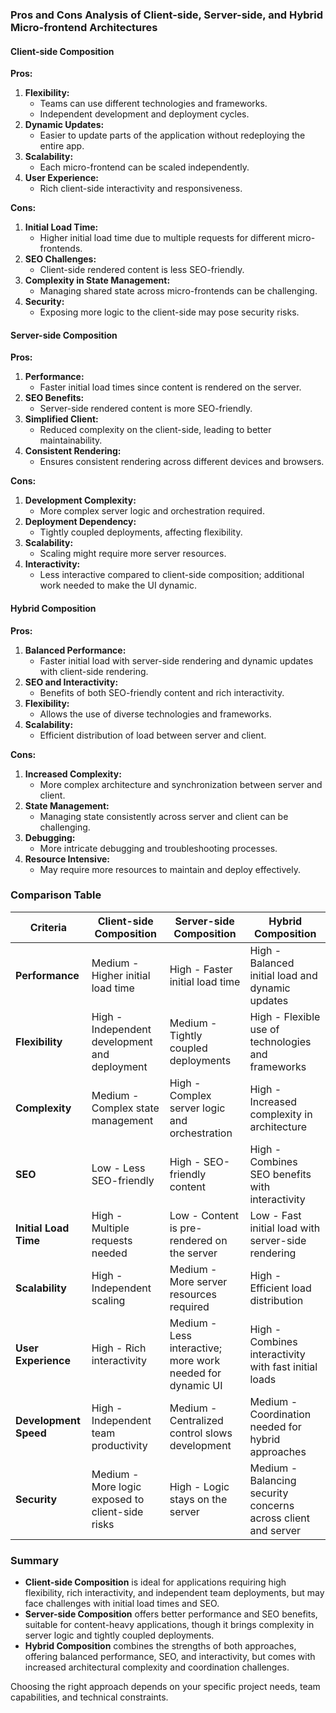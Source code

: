 ### Pros and Cons Analysis of Client-side, Server-side, and Hybrid Micro-frontend Architectures

#### Client-side Composition

**Pros:**
1. **Flexibility:**
   - Teams can use different technologies and frameworks.
   - Independent development and deployment cycles.
2. **Dynamic Updates:**
   - Easier to update parts of the application without redeploying the entire app.
3. **Scalability:**
   - Each micro-frontend can be scaled independently.
4. **User Experience:**
   - Rich client-side interactivity and responsiveness.

**Cons:**
1. **Initial Load Time:**
   - Higher initial load time due to multiple requests for different micro-frontends.
2. **SEO Challenges:**
   - Client-side rendered content is less SEO-friendly.
3. **Complexity in State Management:**
   - Managing shared state across micro-frontends can be challenging.
4. **Security:**
   - Exposing more logic to the client-side may pose security risks.

#### Server-side Composition

**Pros:**
1. **Performance:**
   - Faster initial load times since content is rendered on the server.
2. **SEO Benefits:**
   - Server-side rendered content is more SEO-friendly.
3. **Simplified Client:**
   - Reduced complexity on the client-side, leading to better maintainability.
4. **Consistent Rendering:**
   - Ensures consistent rendering across different devices and browsers.

**Cons:**
1. **Development Complexity:**
   - More complex server logic and orchestration required.
2. **Deployment Dependency:**
   - Tightly coupled deployments, affecting flexibility.
3. **Scalability:**
   - Scaling might require more server resources.
4. **Interactivity:**
   - Less interactive compared to client-side composition; additional work needed to make the UI dynamic.

#### Hybrid Composition

**Pros:**
1. **Balanced Performance:**
   - Faster initial load with server-side rendering and dynamic updates with client-side rendering.
2. **SEO and Interactivity:**
   - Benefits of both SEO-friendly content and rich interactivity.
3. **Flexibility:**
   - Allows the use of diverse technologies and frameworks.
4. **Scalability:**
   - Efficient distribution of load between server and client.

**Cons:**
1. **Increased Complexity:**
   - More complex architecture and synchronization between server and client.
2. **State Management:**
   - Managing state consistently across server and client can be challenging.
3. **Debugging:**
   - More intricate debugging and troubleshooting processes.
4. **Resource Intensive:**
   - May require more resources to maintain and deploy effectively.

### Comparison Table

| **Criteria**          | **Client-side Composition**                      | **Server-side Composition**                                | **Hybrid Composition**                                        |
| --------------------- | ------------------------------------------------ | ---------------------------------------------------------- | ------------------------------------------------------------- |
| **Performance**       | Medium - Higher initial load time                | High - Faster initial load time                            | High - Balanced initial load and dynamic updates              |
| **Flexibility**       | High - Independent development and deployment    | Medium - Tightly coupled deployments                       | High - Flexible use of technologies and frameworks            |
| **Complexity**        | Medium - Complex state management                | High - Complex server logic and orchestration              | High - Increased complexity in architecture                   |
| **SEO**               | Low - Less SEO-friendly                          | High - SEO-friendly content                                | High - Combines SEO benefits with interactivity               |
| **Initial Load Time** | High - Multiple requests needed                  | Low - Content is pre-rendered on the server                | Low - Fast initial load with server-side rendering            |
| **Scalability**       | High - Independent scaling                       | Medium - More server resources required                    | High - Efficient load distribution                            |
| **User Experience**   | High - Rich interactivity                        | Medium - Less interactive; more work needed for dynamic UI | High - Combines interactivity with fast initial loads         |
| **Development Speed** | High - Independent team productivity             | Medium - Centralized control slows development             | Medium - Coordination needed for hybrid approaches            |
| **Security**          | Medium - More logic exposed to client-side risks | High - Logic stays on the server                           | Medium - Balancing security concerns across client and server |

### Summary

- **Client-side Composition** is ideal for applications requiring high flexibility, rich interactivity, and independent team deployments, but may face challenges with initial load times and SEO.
- **Server-side Composition** offers better performance and SEO benefits, suitable for content-heavy applications, though it brings complexity in server logic and tightly coupled deployments.
- **Hybrid Composition** combines the strengths of both approaches, offering balanced performance, SEO, and interactivity, but comes with increased architectural complexity and coordination challenges. 

Choosing the right approach depends on your specific project needs, team capabilities, and technical constraints.